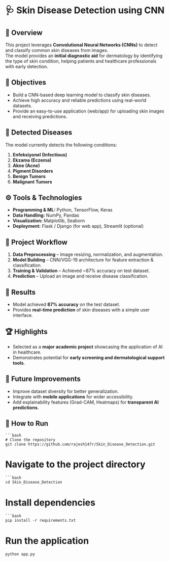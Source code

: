 # 🩺 Skin Disease Detection using CNN

## 📌 Overview
This project leverages **Convolutional Neural Networks (CNNs)** to detect and classify common skin diseases from images.  
The model provides an **initial diagnostic aid** for dermatology by identifying the type of skin condition, helping patients and healthcare professionals with early detection.  

## 🎯 Objectives
- Build a CNN-based deep learning model to classify skin diseases.  
- Achieve high accuracy and reliable predictions using real-world datasets.  
- Provide an easy-to-use application (web/app) for uploading skin images and receiving predictions.  

## 🧪 Detected Diseases
The model currently detects the following conditions:
1. **Enfeksiyonel (Infectious)**
2. **Ekzama (Eczema)**
3. **Akne (Acne)**
4. **Pigment Disorders**
5. **Benign Tumors**
6. **Malignant Tumors**

## ⚙️ Tools & Technologies
- **Programming & ML:** Python, TensorFlow, Keras  
- **Data Handling:** NumPy, Pandas  
- **Visualization:** Matplotlib, Seaborn  
- **Deployment:** Flask / Django (for web app), Streamlit (optional)  

## 📂 Project Workflow
1. **Data Preprocessing** – Image resizing, normalization, and augmentation.  
2. **Model Building** – CNN/VGG-19 architecture for feature extraction & classification.  
3. **Training & Validation** – Achieved ~87% accuracy on test dataset.  
4. **Prediction** – Upload an image and receive disease classification.  

## 🚀 Results
- Model achieved **87% accuracy** on the test dataset.  
- Provides **real-time prediction** of skin diseases with a simple user interface.  

## 🏆 Highlights
- Selected as a **major academic project** showcasing the application of AI in healthcare.  
- Demonstrates potential for **early screening and dermatological support tools**.  

## 📌 Future Improvements
- Improve dataset diversity for better generalization.  
- Integrate with **mobile applications** for wider accessibility.  
- Add explainability features (Grad-CAM, Heatmaps) for **transparent AI predictions**.  

## 📎 How to Run
    ```bash
    # Clone the repository
    git clone https://github.com/rajesh147r/Skin_Disease_Detection.git

# Navigate to the project directory
    ```bash
    cd Skin_Disease_Detection

# Install dependencies
    ```bash
    pip install -r requirements.txt
# Run the application
```bash
python app.py
